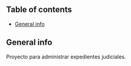 ## Table of contents

- [General info](#general-info)

## General info

Proyecto para administrar expedientes judiciales.
